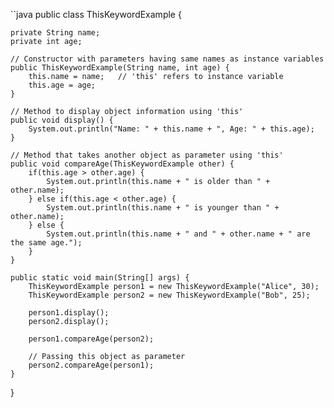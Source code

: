 ``java
public class ThisKeywordExample {

    private String name;
    private int age;

    // Constructor with parameters having same names as instance variables
    public ThisKeywordExample(String name, int age) {
        this.name = name;   // 'this' refers to instance variable
        this.age = age;
    }

    // Method to display object information using 'this'
    public void display() {
        System.out.println("Name: " + this.name + ", Age: " + this.age);
    }

    // Method that takes another object as parameter using 'this'
    public void compareAge(ThisKeywordExample other) {
        if(this.age > other.age) {
            System.out.println(this.name + " is older than " + other.name);
        } else if(this.age < other.age) {
            System.out.println(this.name + " is younger than " + other.name);
        } else {
            System.out.println(this.name + " and " + other.name + " are the same age.");
        }
    }

    public static void main(String[] args) {
        ThisKeywordExample person1 = new ThisKeywordExample("Alice", 30);
        ThisKeywordExample person2 = new ThisKeywordExample("Bob", 25);

        person1.display();
        person2.display();

        person1.compareAge(person2);

        // Passing this object as parameter
        person2.compareAge(person1);
    }
}
```

